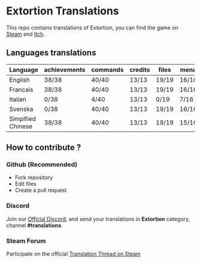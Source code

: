 # Extortion Translations

This repo contains translations of Extortion, you can find the game on [Steam](https://store.steampowered.com/app/1299430/Extortion/) and [Itch](https://elanis.itch.io/extortion).

## Languages translations

| Language          | achievements | commands | credits | files | menu  | scripts | store |
|-------------------|--------------|----------|---------|-------|-------|---------|-------|
| English           | 38/38        | 40/40    | 13/13   | 19/19 | 16/16 | 109/109 | 3/3   |
| Francais          | 38/38        | 40/40    | 13/13   | 19/19 | 16/16 | 109/109 | 3/3   |
| Italian           |  0/38        |  4/40    | 13/13   |  0/19 |  7/16 |  17/109 | 0/3   |
| Svenska           |  0/38        | 40/40    | 13/13   | 19/19 | 16/16 | 109/109 | 0/3   |
| Simplfied Chinese | 38/38        | 40/40    | 13/13   | 19/19 | 15/16 | 106/109 | 3/3   |

## How to contribute ?

### Github (Recommended)

- Fork repository
- Edit files
- Create a pull request

### Discord

Join our [Official Discord](https://discord.gg/c8aARey), and send your translations in **Extortion** category, channel **#translations**.

### Steam Forum

Participate on the official [Translation Thread on Steam](https://steamcommunity.com/app/1299430/discussions/0/3040481757532344134/)